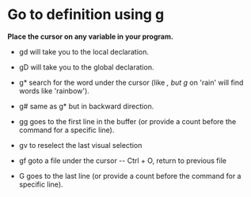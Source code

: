 # Go to definition using g

**Place the cursor on any variable in your program.**

- gd will take you to the local declaration.
- gD will take you to the global declaration.
- g* search for the word under the cursor (like *, but g* on 'rain' will find words like 'rainbow').
- g# same as g* but in backward direction.
- gg goes to the first line in the buffer (or provide a count before the command for a specific line).
- gv to reselect the last visual selection
- gf goto a file under the cursor
	-- Ctrl + O, return to previous file

- G goes to the last line (or provide a count before the command for a specific line).